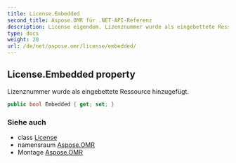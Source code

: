 ```yaml
---
title: License.Embedded
second_title: Aspose.OMR für .NET-API-Referenz
description: License eigendom. Lizenznummer wurde als eingebettete Ressource hinzugefügt.
type: docs
weight: 20
url: /de/net/aspose.omr/license/embedded/
---
```

## License.Embedded property

Lizenznummer wurde als eingebettete Ressource hinzugefügt.

```csharp
public bool Embedded { get; set; }
```

### Siehe auch

* class [License](../)
* namensraum [Aspose.OMR](../../license/)
* Montage [Aspose.OMR](../../../)


